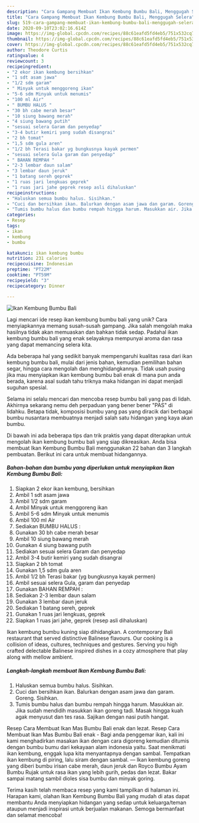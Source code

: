 ```yaml
---
description: "Cara Gampang Membuat Ikan Kembung Bumbu Bali, Menggugah Selera"
title: "Cara Gampang Membuat Ikan Kembung Bumbu Bali, Menggugah Selera"
slug: 519-cara-gampang-membuat-ikan-kembung-bumbu-bali-menggugah-selera
date: 2020-09-10T23:02:16.614Z
image: https://img-global.cpcdn.com/recipes/88c61eafd5fd4eb5/751x532cq70/ikan-kembung-bumbu-bali-foto-resep-utama.jpg
thumbnail: https://img-global.cpcdn.com/recipes/88c61eafd5fd4eb5/751x532cq70/ikan-kembung-bumbu-bali-foto-resep-utama.jpg
cover: https://img-global.cpcdn.com/recipes/88c61eafd5fd4eb5/751x532cq70/ikan-kembung-bumbu-bali-foto-resep-utama.jpg
author: Theodore Curtis
ratingvalue: 4
reviewcount: 3
recipeingredient:
- "2 ekor ikan kembung bersihkan"
- "1 sdt asam jawa"
- "1/2 sdm garam"
- " Minyak untuk menggoreng ikan"
- "5-6 sdm Minyak untuk menumis"
- "100 ml Air"
- " BUMBU HALUS "
- "30 bh cabe merah besar"
- "10 siung bawang merah"
- "4 siung bawang putih"
- "sesuai selera Garam dan penyedap"
- "3-4 butir kemiri yang sudah disangrai"
- "2 bh tomat"
- "1,5 sdm gula aren"
- "1/2 bh Terasi bakar yg bungkusnya kayak permen"
- "sesuai selera Gula garam dan penyedap"
- " BAHAN REMPAH "
- "2-3 lembar daun salam"
- "3 lembar daun jeruk"
- "1 batang sereh geprek"
- "1 ruas jari lengkuas geprek"
- "1 ruas jari jahe geprek resep asli dihaluskan"
recipeinstructions:
- "Haluskan semua bumbu halus. Sisihkan."
- "Cuci dan bersihkan ikan. Balurkan dengan asam jawa dan garam. Goreng. Sisihkan."
- "Tumis bumbu halus dan bumbu rempah hingga harum. Masukkan air. Jika sudah mendidih masukkan ikan goreng tadi. Masak hingga kuah agak menyusut dan tes rasa. Sajikan dengan nasi putih hangat."
categories:
- Resep
tags:
- ikan
- kembung
- bumbu

katakunci: ikan kembung bumbu 
nutrition: 231 calories
recipecuisine: Indonesian
preptime: "PT22M"
cooktime: "PT59M"
recipeyield: "3"
recipecategory: Dinner

---
```



![Ikan Kembung Bumbu Bali](https://img-global.cpcdn.com/recipes/88c61eafd5fd4eb5/751x532cq70/ikan-kembung-bumbu-bali-foto-resep-utama.jpg)

Lagi mencari ide resep ikan kembung bumbu bali yang unik? Cara menyiapkannya memang susah-susah gampang. Jika salah mengolah maka hasilnya tidak akan memuaskan dan bahkan tidak sedap. Padahal ikan kembung bumbu bali yang enak selayaknya mempunyai aroma dan rasa yang dapat memancing selera kita.

Ada beberapa hal yang sedikit banyak mempengaruhi kualitas rasa dari ikan kembung bumbu bali, mulai dari jenis bahan, kemudian pemilihan bahan segar, hingga cara mengolah dan menghidangkannya. Tidak usah pusing jika mau menyiapkan ikan kembung bumbu bali enak di mana pun anda berada, karena asal sudah tahu triknya maka hidangan ini dapat menjadi suguhan spesial.

Selama ini selalu mencari dan mencoba resep bumbu bali yang pas di lidah. Akhirnya sekarang nemu deh perpaduan yang bener bener &#34;PAS&#34; di lidahku. Betapa tidak, komposisi bumbu yang pas yang diracik dari berbagai bumbu nusantara membuatnya menjadi salah satu hidangan yang kaya akan bumbu.


Di bawah ini ada beberapa tips dan trik praktis yang dapat diterapkan untuk mengolah ikan kembung bumbu bali yang siap dikreasikan. Anda bisa membuat Ikan Kembung Bumbu Bali menggunakan 22 bahan dan 3 langkah pembuatan. Berikut ini cara untuk membuat hidangannya.

<!--inarticleads1-->

##### Bahan-bahan dan bumbu yang diperlukan untuk menyiapkan Ikan Kembung Bumbu Bali:

1. Siapkan 2 ekor ikan kembung, bersihkan
1. Ambil 1 sdt asam jawa
1. Ambil 1/2 sdm garam
1. Ambil  Minyak untuk menggoreng ikan
1. Ambil 5-6 sdm Minyak untuk menumis
1. Ambil 100 ml Air
1. Sediakan  BUMBU HALUS :
1. Gunakan 30 bh cabe merah besar
1. Ambil 10 siung bawang merah
1. Gunakan 4 siung bawang putih
1. Sediakan sesuai selera Garam dan penyedap
1. Ambil 3-4 butir kemiri yang sudah disangrai
1. Siapkan 2 bh tomat
1. Gunakan 1,5 sdm gula aren
1. Ambil 1/2 bh Terasi bakar (yg bungkusnya kayak permen)
1. Ambil sesuai selera Gula, garam dan penyedap
1. Gunakan  BAHAN REMPAH :
1. Sediakan 2-3 lembar daun salam
1. Gunakan 3 lembar daun jeruk
1. Sediakan 1 batang sereh, geprek
1. Gunakan 1 ruas jari lengkuas, geprek
1. Siapkan 1 ruas jari jahe, geprek (resep asli dihaluskan)


Ikan kembung bumbu kuning siap dihidangkan. A contemporary Bali restaurant that served distinctive Balinese flavours. Our cooking is a collision of ideas, cultures, techniques and gestures. Serving you high crafted delectable Balinese inspired dishes in a cozy atmosphere that play along with mellow ambient. 

<!--inarticleads2-->

##### Langkah-langkah membuat Ikan Kembung Bumbu Bali:

1. Haluskan semua bumbu halus. Sisihkan.
1. Cuci dan bersihkan ikan. Balurkan dengan asam jawa dan garam. Goreng. Sisihkan.
1. Tumis bumbu halus dan bumbu rempah hingga harum. Masukkan air. Jika sudah mendidih masukkan ikan goreng tadi. Masak hingga kuah agak menyusut dan tes rasa. Sajikan dengan nasi putih hangat.


Resep Cara Membuat Ikan Mas Bumbu Bali enak dan lezat. Resep Cara Membuat Ikan Mas Bumbu Bali enak - Bagi anda penggemar ikan, kali ini kami menghadirkan masakan ikan dengan cara digoreng kemudian ditumis dengan bumbu bumu dari kekayaan alam indonesia yaitu. Saat menikmati ikan kembung, enggak lupa kita menyantapnya dengan sambal. Tempatkan ikan kembung di piring, lalu siram dengan sambal. — Ikan kembung goreng yang diberi bumbu irisan cabe merah, daun jeruk dan Royco Bumbu Ayam Bumbu Rujak untuk rasa ikan yang lebih gurih, pedas dan lezat. Bakar sampai matang sambil dioles sisa bumbu dan minyak goring. 

Terima kasih telah membaca resep yang kami tampilkan di halaman ini. Harapan kami, olahan Ikan Kembung Bumbu Bali yang mudah di atas dapat membantu Anda menyiapkan hidangan yang sedap untuk keluarga/teman ataupun menjadi inspirasi untuk berjualan makanan. Semoga bermanfaat dan selamat mencoba!
